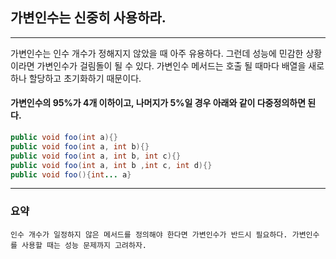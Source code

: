 ## 가변인수는 신중히 사용하라.
---

 가변인수는 인수 개수가 정해지지 않았을 때 아주 유용하다.
그런데 성능에 민감한 상황이라면 가변인수가 걸림돌이 될 수 있다.
가변인수 메서드는 호출 될 때마다 배열을 새로 하나 할당하고 초기화하기 때문이다.

#### 가변인수의 95%가 4개 이하이고, 나머지가 5%일 경우 아래와 같이 다중정의하면 된다.

```java
public void foo(int a){}
public void foo(int a, int b){}
public void foo(int a, int b, int c){}
public void foo(int a, int b ,int c, int d){}
public void foo(){int... a}
```
---
### 요약
`
 인수 개수가 일정하지 않은 메서드를 정의해야 한다면 가변인수가 반드시 필요하다.
 가변인수를 사용할 때는 성능 문제까지 고려하자.
`